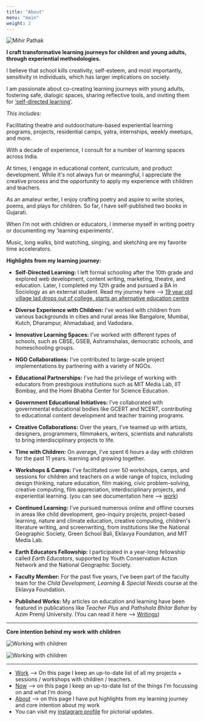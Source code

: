 ```yaml
---
title: "About"
menu: "main"
weight: 2
---
```


![Mihir Pathak](/mp-about.png)


**I craft transformative learning journeys for children and young adults, through experiential methodologies.**

I believe that school kills creativity, self-esteem, and most importantly, sensitivity in individuals, which has larger implications on society.

I am passionate about co-creating learning journeys with young adults, fostering safe, dialogic spaces, sharing reflective tools, and inviting them for [‘self-directed learning’](https://www.youtube.com/watch?v=YoE480mzrk0).

*This includes:*

Facilitating theatre and outdoor/nature-based experiential learning programs, projects, residential camps, yatra, internships, weekly meetups, and more.

With a decade of experience, I consult for a number of learning spaces across India.

At times, I engage in educational content, curriculum, and product development. While it's not always fun or meaningful, I appreciate the creative process and the opportunity to apply my experience with children and teachers.

As an amateur writer, I enjoy crafting poetry and aspire to write stories, poems, and plays for children. So far, I have self-published two books in Gujarati.

When I’m not with children or educators, I immerse myself in writing poetry or documenting my ’learning experiments'.

Music, long walks, bird watching, singing, and sketching are my favorite time accelerators.

**Highlights from my learning journey:**

- **Self-Directed Learning:** I left formal schooling after the 10th grade and explored web development, content writing, marketing, theatre, and education. Later, I completed my 12th grade and pursued a BA in Sociology as an external student. Read my journey here --> [19 year old village lad drops out of college, starts an alternative education centre](https://yourstory.com/2015/04/learnlabs-mihir-pathak/amp)
 
- **Diverse Experience with Children:** I’ve worked with children from various backgrounds in cities and rural areas like Bangalore, Mumbai, Kutch, Dharampur, Ahmadabad, and Vadodara.

- **Innovative Learning Spaces:** I’ve worked with different types of schools, such as CBSE, GSEB, Ashramshalas, democratic schools, and homeschooling groups.

- **NGO Collaborations:** I’ve contributed to large-scale project implementations by partnering with a variety of NGOs.

- **Educational Partnerships:** I’ve had the privilege of working with educators from prestigious institutions such as MIT Media Lab, IIT Bombay, and the Homi Bhabha Center for Science Education.

- **Government Educational Initiatives:** I’ve collaborated with governmental educational bodies like GCERT and NCERT, contributing to educational content development and teacher training programs.

- **Creative Collaborations:** Over the years, I’ve teamed up with artists, designers, programmers, filmmakers, writers, scientists and naturalists to bring interdisciplinary projects to life.

- **Time with Children:** On average, I’ve spent 6 hours a day with children for the past 11 years. learning and growing together.

- **Workshops & Camps:** I’ve facilitated over 50 workshops, camps, and sessions for children and teachers on a wide range of topics, including design thinking, nature education, film making, civic problem-solving, creative computing, film appreciation, interdisciplinary projects, and experiential learning. (you can see documentation here --> [work](/work))

- **Continued Learning:** I’ve pursued numerous online and offline courses in areas like child development, geo-inquiry projects, project-based learning, nature and climate education, creative computing, children's literature writing, and screenwriting, from institutions like the National Geographic Society, Green School Bali, Eklavya Foundation, and MIT Media Lab.

- **Earth Educators Fellowship:** I participated in a year-long fellowship called *Earth Educators*, supported by Youth Conservation Action Network and the National Geographic Society.

- **Faculty Member:** For the past five years, I’ve been part of the faculty team for the *Child Development, Learning & Special Needs* course at the Eklavya Foundation.

- **Published Works:** My articles on education and learning have been featured in publications like *Teacher Plus* and *Pathshala Bhitar Bahar* by Azim Premji University. (You can read it here --> [Writings](/writings))

---



**Core intention behind my work with children**

![Working with children](/teacher.jpeg)

<img src="/teacher.jpeg" alt="Working with children">


-------

- [Work](/work) --> On this page I keep an up-to-date list of all my projects + sessions / workshops with children / teachers.
- [Now](/now) --> on this page I keep an up-to-date list of the things I'm focussing on and what I'm doing.
- [About](/about-me) --> on this page I have put highlights from my learning journey and core intention about my work
- You can visit my [instagram profile](https://www.instagram.com/learningwala/) for pictorial updates.

